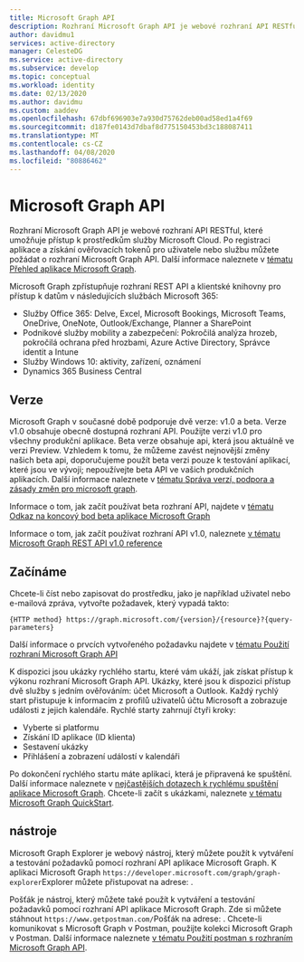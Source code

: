 ```yaml
---
title: Microsoft Graph API
description: Rozhraní Microsoft Graph API je webové rozhraní API RESTful, které umožňuje přístup k prostředkům služby Microsoft Cloud.
author: davidmu1
services: active-directory
manager: CelesteDG
ms.service: active-directory
ms.subservice: develop
ms.topic: conceptual
ms.workload: identity
ms.date: 02/13/2020
ms.author: davidmu
ms.custom: aaddev
ms.openlocfilehash: 67dbf696903e7a930d75762deb00ad58ed1a4f69
ms.sourcegitcommit: d187fe0143d7dbaf8d775150453bd3c188087411
ms.translationtype: MT
ms.contentlocale: cs-CZ
ms.lasthandoff: 04/08/2020
ms.locfileid: "80886462"
---
```

# <a name="microsoft-graph-api"></a>Microsoft Graph API

Rozhraní Microsoft Graph API je webové rozhraní API RESTful, které umožňuje přístup k prostředkům služby Microsoft Cloud. Po registraci aplikace a získání ověřovacích tokenů pro uživatele nebo službu můžete požádat o rozhraní Microsoft Graph API. Další informace naleznete v [tématu Přehled aplikace Microsoft Graph](https://docs.microsoft.com/graph/overview).

Microsoft Graph zpřístupňuje rozhraní REST API a klientské knihovny pro přístup k datům v následujících službách Microsoft 365:
- Služby Office 365: Delve, Excel, Microsoft Bookings, Microsoft Teams, OneDrive, OneNote, Outlook/Exchange, Planner a SharePoint
- Podnikové služby mobility a zabezpečení: Pokročilá analýza hrozeb, pokročilá ochrana před hrozbami, Azure Active Directory, Správce identit a Intune
- Služby Windows 10: aktivity, zařízení, oznámení
- Dynamics 365 Business Central

## <a name="versions"></a>Verze

Microsoft Graph v současné době podporuje dvě verze: v1.0 a beta. Verze v1.0 obsahuje obecně dostupná rozhraní API. Použijte verzi v1.0 pro všechny produkční aplikace. Beta verze obsahuje api, která jsou aktuálně ve verzi Preview. Vzhledem k tomu, že můžeme zavést nejnovější změny našich beta api, doporučujeme použít beta verzi pouze k testování aplikací, které jsou ve vývoji; nepoužívejte beta API ve vašich produkčních aplikacích. Další informace naleznete v [tématu Správa verzí, podpora a zásady změn pro microsoft graph](https://docs.microsoft.com/graph/versioning-and-support).

Informace o tom, jak začít používat beta rozhraní API, najdete v [tématu Odkaz na koncový bod beta aplikace Microsoft Graph](https://docs.microsoft.com/graph/api/overview?view=graph-rest-beta)

Informace o tom, jak začít používat rozhraní API v1.0, naleznete [v tématu Microsoft Graph REST API v1.0 reference](https://docs.microsoft.com/graph/api/overview?view=graph-rest-1.0)

## <a name="get-started"></a>Začínáme

Chcete-li číst nebo zapisovat do prostředku, jako je například uživatel nebo e-mailová zpráva, vytvořte požadavek, který vypadá takto:

`{HTTP method} https://graph.microsoft.com/{version}/{resource}?{query-parameters}`

Další informace o prvcích vytvořeného požadavku najdete v [tématu Použití rozhraní Microsoft Graph API](https://docs.microsoft.com/graph/use-the-api)

K dispozici jsou ukázky rychlého startu, které vám ukáží, jak získat přístup k výkonu rozhraní Microsoft Graph API. Ukázky, které jsou k dispozici přístup dvě služby s jedním ověřováním: účet Microsoft a Outlook. Každý rychlý start přistupuje k informacím z profilů uživatelů účtu Microsoft a zobrazuje události z jejich kalendáře.
Rychlé starty zahrnují čtyři kroky:
- Vyberte si platformu
- Získání ID aplikace (ID klienta)
- Sestavení ukázky
- Přihlášení a zobrazení událostí v kalendáři

Po dokončení rychlého startu máte aplikaci, která je připravená ke spuštění. Další informace naleznete v [nejčastějších dotazech k rychlému spuštění aplikace Microsoft Graph](https://docs.microsoft.com/graph/quick-start-faq). Chcete-li začít s ukázkami, naleznete [v tématu Microsoft Graph QuickStart](https://developer.microsoft.com/graph/quick-start).

## <a name="tools"></a>nástroje

Microsoft Graph Explorer je webový nástroj, který můžete použít k vytváření a testování požadavků pomocí rozhraní API aplikace Microsoft Graph. K aplikaci Microsoft Graph `https://developer.microsoft.com/graph/graph-explorer`Explorer můžete přistupovat na adrese: .

Pošťák je nástroj, který můžete také použít k vytváření a testování požadavků pomocí rozhraní API aplikace Microsoft Graph. Zde si můžete stáhnout `https://www.getpostman.com/`Pošťák na adrese: . Chcete-li komunikovat s Microsoft Graph v Postman, použijte kolekci Microsoft Graph v Postman. Další informace naleznete [v tématu Použití postman s rozhraním Microsoft Graph API](/graph/use-postman?context=graph%2Fapi%2Fbeta&view=graph-rest-beta).
